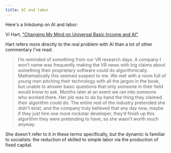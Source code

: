 ```yaml
---
title: AI and labor
---
```


Here's a linkdump on AI and labor:

Vi Hart, ["Changing My Mind on Universal Basic Income and AI"](https://theartofresearch.org/ai-ubi-and-data/)

Hart refers more directly to the real problem with AI than a lot of other commentary I've read.

> I’m reminded of something from our VR research days. A company I won’t name was frequently making the VR news with big claims about something their proprietary software could do algorithmically. Mathematically this seemed suspect to me. We met with a room full of young men pitching their technology with all the jargon in the book, but unable to answer basic questions that only someone in their field would know to ask. Months later at an event we ran into someone who worked there. Her job was to do by hand the thing they claimed their algorithm could do. The entire rest of the industry pretended she didn’t exist, and the company truly believed that any day now, maybe if they just hire one more rockstar developer, they’d finish up this algorithm they were pretending to have, so she wasn’t worth much anyway.

She doesn't refer to it in these terms specifically, but the dynamic is familiar to socialists: the reduction of skilled to simple labor via the production of fixed capital.